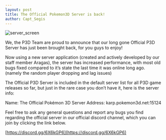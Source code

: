 ```yaml
---
layout: post
title: The Official Pokemon3D Server is back!
author: Capt_Segis
---
```


![server_screen](https://i.redd.it/7egrvu35393z.png)

We, the P3D Team are proud to announce that our long gone Official P3D Server has just been brought back, for you guys to enjoy!

Now using a new server application (created and actively developed by our staff member Aragas), the server has increased performance, with most old bugs fixed compared to it’s state the last time it was online long ago. (namely the random player dropping and lag issues)

The Official P3D Server is included in the default server list for all P3D game releases so far, but just in the rare case you don’t have it, here is the server info:

Name: The Official Pokémon 3D Server
Address: karp.pokemon3d.net:15124

Feel free to ask any general questions and report any bugs you find regarding the official server in our official discord channel, which you can join by clicking the link below.

[https://discord.gg/6X6kGP6](https://discord.gg/6X6kGP6)
